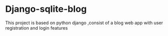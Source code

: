 # Django-sqlite-blog
This project is based on python django ,consist of a blog web app with user registration and login features
